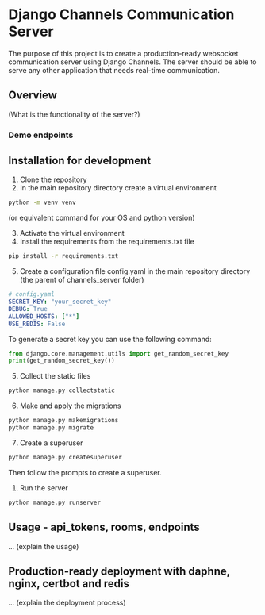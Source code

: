 # Django Channels Communication Server

The purpose of this project is to create a production-ready websocket communication
server using Django Channels. The server should be able to serve any other application
that needs real-time communication.

## Overview

(What is the functionality of the server?)

### Demo endpoints

## Installation for development

1. Clone the repository
2. In the main repository directory create a virtual environment

```bash
python -m venv venv
```

(or equivalent command for your OS and python version)

3. Activate the virtual environment
4. Install the requirements from the requirements.txt file

```bash
pip install -r requirements.txt
```

5. Create a configuration file config.yaml in the main repository directory (the parent
   of channels_server folder)

```yaml
# config.yaml
SECRET_KEY: "your_secret_key"
DEBUG: True
ALLOWED_HOSTS: ["*"]
USE_REDIS: False
```

To generate a secret key you can use the following command:

```python
from django.core.management.utils import get_random_secret_key
print(get_random_secret_key())
```

5. Collect the static files

```bash
python manage.py collectstatic
```

6. Make and apply the migrations

```bash
python manage.py makemigrations
python manage.py migrate
```

7. Create a superuser

```bash
python manage.py createsuperuser
```

Then follow the prompts to create a superuser.

1.  Run the server

```bash
python manage.py runserver
```

## Usage - api_tokens, rooms, endpoints

... (explain the usage)

## Production-ready deployment with daphne, nginx, certbot and redis

... (explain the deployment process)
